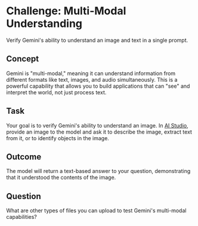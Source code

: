 # Challenge: Multi-Modal Understanding
Verify Gemini's ability to understand an image and text in a single prompt.

## Concept
Gemini is "multi-modal," meaning it can understand information from different formats like text, images, and audio simultaneously. This is a powerful capability that allows you to build applications that can "see" and interpret the world, not just process text.

## Task
Your goal is to verify Gemini's ability to understand an image. In [AI Studio](https://aistudio.google.com/), provide an image to the model and ask it to describe the image, extract text from it, or to identify objects in the image.

## Outcome
The model will return a text-based answer to your question, demonstrating that it understood the contents of the image.

## Question
What are other types of files you can upload to test Gemini's multi-modal capabilities?
